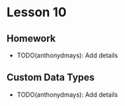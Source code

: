 # Lesson 10

## Homework

* TODO(anthonydmays): Add details

## Custom Data Types

* TODO(anthonydmays): Add details
